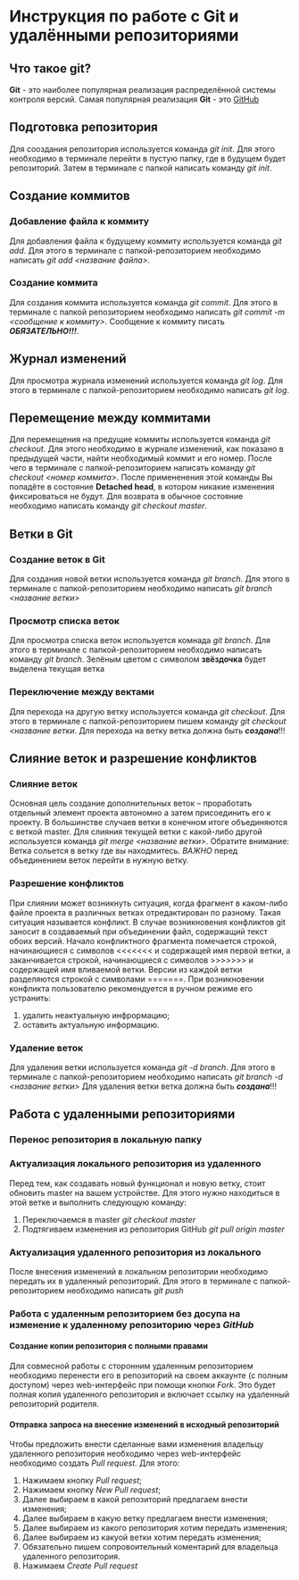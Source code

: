 # Инструкция по работе с Git и удалёнными репозиториями

## Что такое git?
**Git** - это наиболее популярная реализация распределённой системы контроля версий. Самая популярная реализация **Git** - это [GitHub](https://github.com/)

## Подготовка репозитория
Для сооздания репозитория используется команда *git init*. Для этого необходимо в терминале перейти в пустую папку, где в будущем будет репозиторий. Затем в терминале с папкой написать команду *git init*.

## Создание коммитов

### Добавление файла к коммиту
Для добавления файла к будущему коммиту используется команда *git add*. Для этого в терминале с папкой-репозиторием необходимо написать *git add <название файла>*.

### Создание коммита
Для создания коммита используется команда *git commit*. Для этого в терминале с папкой репозиторием необходимо написать *git commit -m <сообщение к коммиту>*. Сообщение к коммиту писать ***ОБЯЗАТЕЛЬНО!!!***.

## Журнал изменений
Для просмотра журнала изменений используется команда *git log*. Для этого в терминале с папкой-репозиторием необходимо написать *git log*.

## Перемещение между коммитами
Для перемещения на предущие коммиты используется команда *git checkout*. Для этого необходимо в журнале изменений, как показано в предыдущей части, найти необходимый коммит и его номер. После чего в терминале с папкой-репозиторием написать команду *git checkout <номер коммита>*. После примененения этой команды Вы попадёте в состояние **Detached head**, в котором никакие изменения фиксироваться не будут. Для возврата в обычное состояние необходимо написать команду *git checkout master*.

## Ветки в Git
### Создание веток в Git
Для создания новой ветки используется команда *git branch*. Для этого в терминале с папкой-репозиторием необходимо написать *git branch <название ветки>*

### Просмотр списка веток
Для просмотра списка веток используется комнада *git branch*. Для этого в терминале с папкой-репозиторием необходимо написать команду *git branch*. Зелёным цветом с символом **звёздочка** будет выделена текущая ветка

### Переключение между вектами
Для перехода на другую ветку используется команда *git checkout*. Для этого в терминале с папкой-репозиторием пишем команду *git checkout <название ветки*. Для перехода на ветку ветка должна быть ***создана***!!!

## Слияние веток и разрешение конфликтов

### Слияние веток 
Основная цель создание дополнительных веток – проработать отдельный элемент проекта автономно а затем присоединить его к проекту. В большинстве случаев ветки в конечном итоге объединяются с веткой master. 
Для слияния текущей ветки с какой-либо другой используется команда *git merge <название ветки>*. Обратите внимание: Ветка сольется в ветку где вы находмитесь. *ВАЖНО* перед объединением веток перейти в нужную ветку.

### Разрешение конфликтов
При слиянии может возникнуть ситуация, когда фрагмент в каком-либо файле проекта в различных ветках отредактирован по разному. Такая ситуация называется конфликт. В случае возникновения конфликтов git заносит в создаваемый при объединении  файл, содержащий текст обоих версий. Начало конфликтного фрагмента помечается строкой, начинающиеся с символов <<<<<<< и содержащей имя первой ветки, а заканчивается строкой, начинающиеся с символов >>>>>>> и содержащей имя вливаемой ветки. Версии из каждой ветки разделяются строкой с символами =======. 
При возникновении конфликта пользователю рекомендуется в ручном режиме его устранить: 
1. удалить неактуальную инфрормацию;
2. оставить актуальную информацию.

### Удаление веток
Для удаления ветки используется команда *git -d branch*. Для этого в терминале с папкой-репозиторием необходимо написать *git branch -d <название ветки>* Для удаления ветки ветка должна быть ***создана***!!!

## Работа с удаленными репозиториями

### Перенос репозитория в локальную папку

### Актуализация локального репозитория из удаленного 
Перед тем, как создавать новый функционал и новую ветку, стоит обновить master на вашем устройстве. Для этого нужно находиться в этой ветке и выполнить следующую команду: 
1. Переключаемся в master *git checkout master*
2. Подтягиваем изменения из репозитория GitHub *git pull origin master*

### Актуализация удаленного репозитория из локального
После внесения изменений в локальном репозитории необходимо передать их в удаленный репозиторий. Для этого в терминале с папкой-репозиторием необходимо написать *git push <origin> <master>* 

### Работа с удаленным репозиторием без досупа на изменение к удаленному репозиторию через *GitHub*

#### Создание копии репозитория с полными правами
Для совмесной работы с сторонним удаленным репозиторием необходимо перенести его в репозиторий на своем аккаунте (с полным доступом) через web-интерфейс при помощи кнопки *Fork*. Это будет полная копия удаленного репозитория и включает ссылку на удаленный репозиторий родителя.

#### Отправка запроса на внесение изменений в исходный репозиторий 
Чтобы предложить внести сделанные вами изменения владельцу удаленного репозитория необходимо через web-интерфейс необходимо создать *Pull request*. Для этого:
1. Нажимаем кнопку  *Pull request*;
2. Нажимаем кнопку  *New Pull request*;
3. Далее выбираем в какой репозиторий предлагаем внести изменения;
4. Далее выбираем в какую ветку предлагаем внести изменения;
5. Далее выбираем из какого репозитория хотим передать изменения;
6. Далее выбираем из какуой ветки хотим передать изменения;
7. Обязательно пишем сопровоительный коментарий для владельца удаленного репозитория.
8. Нажимаем *Create Pull request*